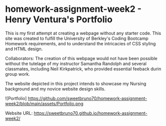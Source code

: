 # homework-assignment-week2 - Henry Ventura's Portfolio

This is my first attempt at creating a webpage without any starter code. This site was created to fulfill the University of Berkley's Coding Bootcamp Homework requirements, and to understand the intricacies of CSS styling and HTML design.

Collaborators: The creation of this webpage would not have been possible without the tutelage of my instructor Samantha Randolph and several classmates, including Neil Kirkpatrick, who provided essential feeback durin group work. 

The website depicted in this project intends to showcase my Nursing background and my novice website design skills.

![Portfolio] https://github.com/sweetbruno70/homework-assignment-week2/blob/main/assets/Portfolio.png

Website URL: https://sweetbruno70.github.io/homework-assignment-week2/
